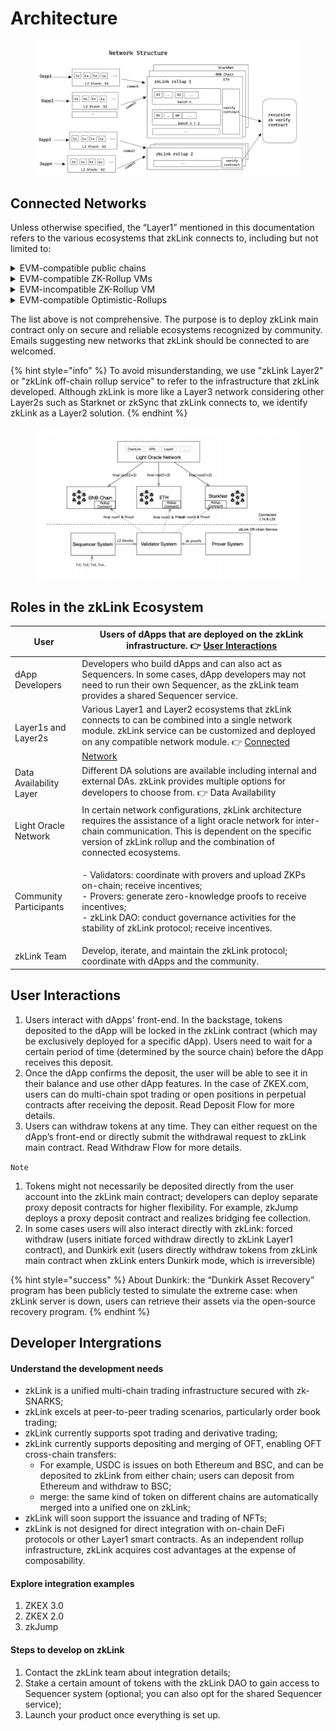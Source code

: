 # Architecture

<figure><img src="../.gitbook/assets/image (2).png" alt=""><figcaption></figcaption></figure>

## Connected Networks

Unless otherwise specified, the “Layer1” mentioned in this documentation refers to the various ecosystems that zkLink connects to, including but not limited to:

<details>

<summary>EVM-compatible public chains</summary>

Ethereum mainnet, Binance Smart Chain, Polygon, Avalanche, etc,.

</details>

<details>

<summary>EVM-compatible ZK-Rollup VMs</summary>

zkSync, Scroll, Linea, Polygon ZKVM, Taiko, etc,.

</details>

<details>

<summary>EVM-incompatible ZK-Rollup VM</summary>

Starknet etc,.

</details>

<details>

<summary>EVM-compatible Optimistic-Rollups</summary>

Arbitrum, Optimism, etc,.

</details>

The list above is not comprehensive. The purpose is to deploy zkLink main contract only on secure and reliable ecosystems recognized by community. Emails suggesting new networks that zkLink should be connected to are welcomed.

{% hint style="info" %}
To avoid misunderstanding, we use "zkLink Layer2" or "zkLink off-chain rollup service" to refer to the infrastructure that zkLink developed. Although zkLink is more like a Layer3 network considering other Layer2s such as Starknet or zkSync that zkLink connects to, we identify zkLink as a Layer2 solution.
{% endhint %}

<figure><img src="../.gitbook/assets/image.png" alt=""><figcaption></figcaption></figure>

## Roles in the zkLink Ecosystem

| User                    | Users of dApps that are deployed on the zkLink infrastructure. 👉 [User Interactions](Architecture.md#user-interactions)                                                                                                                                                |
| ----------------------- | ----------------------------------------------------------------------------------------------------------------------------------------------------------------------------------------------------------------------------------------------------------------------- |
| dApp Developers         | Developers who build dApps and can also act as Sequencers. In some cases, dApp developers may not need to run their own Sequencer, as the zkLink team provides a shared Sequencer service.                                                                              |
| Layer1s and Layer2s     | Various Layer1 and Layer2 ecosystems that zkLink connects to can be combined into a single network module. zkLink service can be customized and deployed on any compatible network module. 👉 [Connected Network](../networks/testnet\_networks.md)                     |
| Data Availability Layer | Different DA solutions are available including internal and external DAs. zkLink provides multiple options for developers to choose from. 👉 Data Availability                                                                                                          |
| Light Oracle Network    | In certain network configurations, zkLink architecture requires the assistance of a light oracle network for inter-chain communication. This is dependent on the specific version of zkLink rollup and the combination of connected ecosystems.                         |
| Community Participants  | <p>- Validators: coordinate with provers and upload ZKPs on-chain; receive incentives;<br>- Provers: generate zero-knowledge proofs to receive incentives;<br>- zkLink DAO: conduct governance activities for the stability of zkLink protocol; receive incentives.</p> |
| zkLink Team             | Develop, iterate, and maintain the zkLink protocol; coordinate with dApps and the community.                                                                                                                                                                            |

## User Interactions

1. Users interact with dApps' front-end. In the backstage, tokens deposited to the dApp will be locked in the zkLink contract (which may be exclusively deployed for a specific dApp). Users need to wait for a certain period of time (determined by the source chain) before the dApp receives this deposit.
2. Once the dApp confirms the deposit, the user will be able to see it in their balance and use other dApp features. In the case of ZKEX.com, users can do multi-chain spot trading or open positions in perpetual contracts after receiving the deposit. Read Deposit Flow for more details.
3. Users can withdraw tokens at any time. They can either request on the dApp’s front-end or directly submit the withdrawal request to zkLink main contract. Read Withdraw Flow for more details.

`Note`

1. Tokens might not necessarily be deposited directly from the user account into the zkLink main contract; developers can deploy separate proxy deposit contracts for higher flexibility. For example, zkJump deploys a proxy deposit contract and realizes bridging fee collection.
2. In some cases users will also interact directly with zkLink: forced withdraw (users initiate forced withdraw directly to zkLink Layer1 contract), and Dunkirk exit (users directly withdraw tokens from zkLink main contract when zkLink enters Dunkirk mode, which is irreversible)

{% hint style="success" %}
About Dunkirk: the “Dunkirk Asset Recovery” program has been publicly tested to simulate the extreme case: when zkLink server is down, users can retrieve their assets via the open-source recovery program.
{% endhint %}

## Developer Intergrations

#### Understand the development needs

* zkLink is a unified multi-chain trading infrastructure secured with zk-SNARKS;
* zkLink excels at peer-to-peer trading scenarios, particularly order book trading;
* zkLink currently supports spot trading and derivative trading;
* zkLink currently supports depositing and merging of OFT, enabling OFT cross-chain transfers:
  * For example, USDC is issues on both Ethereum and BSC, and can be deposited to zkLink from either chain; users can deposit from Ethereum and withdraw to BSC;
  * merge: the same kind of token on different chains are automatically merged into a unified one on zkLink;
* zkLink will soon support the issuance and trading of NFTs;
* zkLink is not designed for direct integration with on-chain DeFi protocols or other Layer1 smart contracts. As an independent rollup infrastructure, zkLink acquires cost advantages at the expense of composability.

#### Explore integration examples

1. ZKEX 3.0
2. ZKEX 2.0
3. zkJump

#### Steps to develop on zkLink

1. Contact the zkLink team about integration details;
2. Stake a certain amount of tokens with the zkLink DAO to gain access to Sequencer system (optional; you can also opt for the shared Sequencer service);
3. Launch your product once everything is set up.

